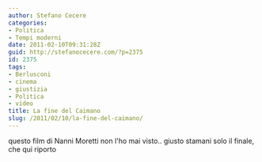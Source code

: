 ```yaml
---
author: Stefano Cecere
categories:
- Politica
- Tempi moderni
date: 2011-02-10T09:31:28Z
guid: http://stefanocecere.com/?p=2375
id: 2375
tags:
- Berlusconi
- cinema
- giustizia
- Politica
- video
title: La fine del Caimano
slug: /2011/02/10/la-fine-del-caimano/
---
```


questo film di Nanni Moretti non l'ho mai visto.. giusto stamani solo il finale, che qui riporto